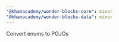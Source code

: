 ```yaml
---
"@khanacademy/wonder-blocks-core": minor
"@khanacademy/wonder-blocks-data": minor
---
```


Convert enums to POJOs
